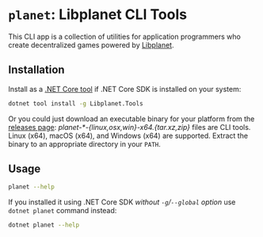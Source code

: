 `planet`: Libplanet CLI Tools
=============================

This CLI app is a collection of utilities for application programmers who
create decentralized games powered by [Libplanet].

[Libplanet]: https://libplanet.io/


Installation
------------

Install as a [.NET Core tool] if .NET Core SDK is installed on your system:

~~~~ bash
dotnet tool install -g Libplanet.Tools
~~~~

Or you could just download an executable binary for your platform from
the [releases page]: *planet-\*-{linux,osx,win}-x64.{tar.xz,zip}* files are
CLI tools.  Linux (x64), macOS (x64), and Windows (x64) are supported.
Extract the binary to an appropriate directory in your `PATH`.

[.NET Core tool]: https://docs.microsoft.com/en-us/dotnet/core/tools/global-tools


Usage
-----

~~~~ bash
planet --help
~~~~

If you installed it using .NET Core SDK *without `-g`/`--global` option*
use `dotnet planet` command instead:

~~~~ bash
dotnet planet --help
~~~~

[releases page]: https://github.com/planetarium/libplanet/releases

